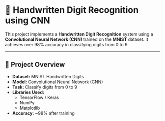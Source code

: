# 📝 Handwritten Digit Recognition using CNN

This project implements a **Handwritten Digit Recognition** system using a **Convolutional Neural Network (CNN)** trained on the **MNIST** dataset. It achieves over 98% accuracy in classifying digits from 0 to 9.

---

## 📸 **Project Overview**

- **Dataset:** MNIST Handwritten Digits
- **Model:** Convolutional Neural Network (CNN)
- **Task:** Classify digits from 0 to 9
- **Libraries Used:**
    - TensorFlow / Keras
    - NumPy
    - Matplotlib
- **Accuracy:** ~98% after training



